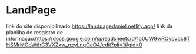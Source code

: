 # LandPage
link do site disponibilizado:https://landpagedaniel.netlify.app/
link da planilha de resgistro de informação:https://docs.google.com/spreadsheets/d/1p0UW9wROypvbc8THSMrMOoWthC3VXZxw_nzyLnqOcO4/edit?pli=1#gid=0
